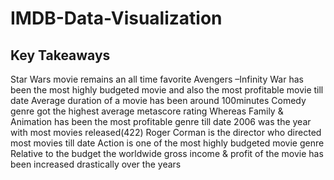 # IMDB-Data-Visualization

## Key Takeaways
Star Wars movie remains an all time favorite
Avengers –Infinity War has been the most highly budgeted movie and also the most profitable movie till date
Average duration of a movie has been around 100minutes
Comedy genre got the highest average metascore rating
Whereas Family & Animation has been the most profitable genre till date
2006 was the year with most movies released(422)
Roger Corman is the director who directed most movies till date
Action is one of the most highly budgeted movie genre
Relative to the budget the worldwide gross income & profit of the movie has been increased drastically over the years
